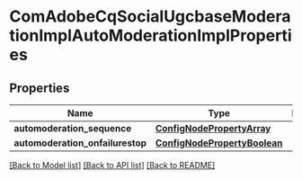 # ComAdobeCqSocialUgcbaseModerationImplAutoModerationImplProperties

## Properties
Name | Type | Description | Notes
------------ | ------------- | ------------- | -------------
**automoderation_sequence** | [**ConfigNodePropertyArray**](ConfigNodePropertyArray.md) |  | [optional] 
**automoderation_onfailurestop** | [**ConfigNodePropertyBoolean**](ConfigNodePropertyBoolean.md) |  | [optional] 

[[Back to Model list]](../README.md#documentation-for-models) [[Back to API list]](../README.md#documentation-for-api-endpoints) [[Back to README]](../README.md)


